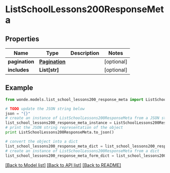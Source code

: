 # ListSchoolLessons200ResponseMeta


## Properties
Name | Type | Description | Notes
------------ | ------------- | ------------- | -------------
**pagination** | [**Pagination**](Pagination.md) |  | [optional] 
**includes** | **List[str]** |  | [optional] 

## Example

```python
from wonde.models.list_school_lessons200_response_meta import ListSchoolLessons200ResponseMeta

# TODO update the JSON string below
json = "{}"
# create an instance of ListSchoolLessons200ResponseMeta from a JSON string
list_school_lessons200_response_meta_instance = ListSchoolLessons200ResponseMeta.from_json(json)
# print the JSON string representation of the object
print ListSchoolLessons200ResponseMeta.to_json()

# convert the object into a dict
list_school_lessons200_response_meta_dict = list_school_lessons200_response_meta_instance.to_dict()
# create an instance of ListSchoolLessons200ResponseMeta from a dict
list_school_lessons200_response_meta_form_dict = list_school_lessons200_response_meta.from_dict(list_school_lessons200_response_meta_dict)
```
[[Back to Model list]](../README.md#documentation-for-models) [[Back to API list]](../README.md#documentation-for-api-endpoints) [[Back to README]](../README.md)


